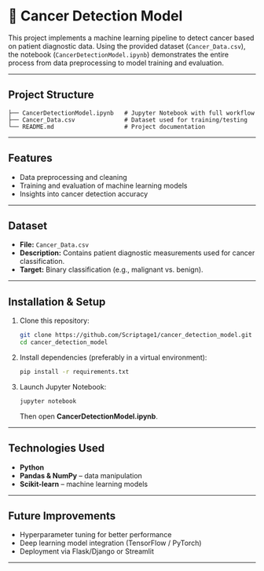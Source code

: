 # 🧬 Cancer Detection Model

This project implements a machine learning pipeline to detect cancer based on patient diagnostic data. Using the provided dataset (`Cancer_Data.csv`), the notebook (`CancerDetectionModel.ipynb`) demonstrates the entire process from data preprocessing to model training and evaluation.

---

## Project Structure

```
├── CancerDetectionModel.ipynb   # Jupyter Notebook with full workflow
├── Cancer_Data.csv              # Dataset used for training/testing
└── README.md                    # Project documentation
```

---

## Features

- Data preprocessing and cleaning  
- Training and evaluation of machine learning models  
- Insights into cancer detection accuracy  

---

## Dataset

- **File:** `Cancer_Data.csv`  
- **Description:** Contains patient diagnostic measurements used for cancer classification.  
- **Target:** Binary classification (e.g., malignant vs. benign).  

---

## Installation & Setup

1. Clone this repository:  
   ```bash
   git clone https://github.com/Scriptage1/cancer_detection_model.git
   cd cancer_detection_model
   ```

2. Install dependencies (preferably in a virtual environment):  
   ```bash
   pip install -r requirements.txt
   ```

3. Launch Jupyter Notebook:  
   ```bash
   jupyter notebook
   ```
   Then open **CancerDetectionModel.ipynb**.  

---

## Technologies Used

- **Python**  
- **Pandas & NumPy** – data manipulation  
- **Scikit-learn** – machine learning models  

---

## Future Improvements

- Hyperparameter tuning for better performance  
- Deep learning model integration (TensorFlow / PyTorch)  
- Deployment via Flask/Django or Streamlit  

---
